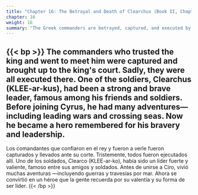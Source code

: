 ```yaml
---
title: "Chapter 16: The Betrayal and Death of Clearchus (Book II, Chapter 6)"
chapter: 16
weight: 16
summary: "The Greek commanders are betrayed, captured, and executed by the king."
---
```


{{< bp >}}
The commanders who trusted the king and went to meet him were captured and brought up to the king's court. Sadly, they were all executed there. One of the soldiers, Clearchus (KLEE-ar-kus), had been a strong and brave leader, famous among his friends and soldiers. Before joining Cyrus, he had many adventures—including leading wars and crossing seas. Now he became a hero remembered for his bravery and leadership.
---
Los comandantes que confiaron en el rey y fueron a verle fueron capturados y llevados ante su corte. Tristemente, todos fueron ejecutados allí. Uno de los soldados, Clearco (KLEE-ar-ko), había sido un líder fuerte y valiente, famoso entre sus amigos y soldados. Antes de unirse a Ciro, vivió muchas aventuras —incluyendo guerras y travesías por mar. Ahora se convirtió en un héroe que la gente recuerda por su valentía y su forma de ser líder.
{{< /bp >}}
